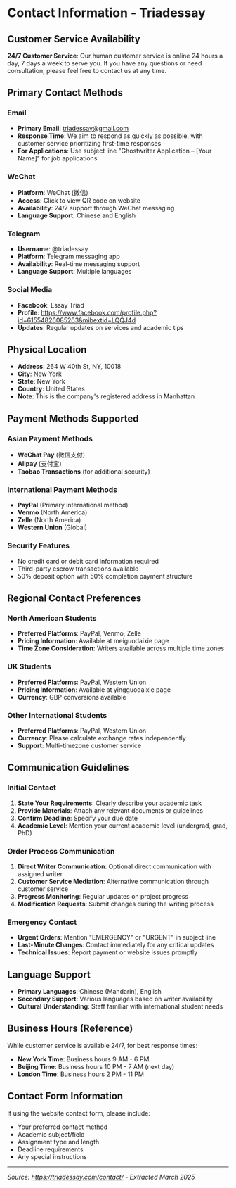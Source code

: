 # Contact Information - Triadessay

## Customer Service Availability
**24/7 Customer Service**: Our human customer service is online 24 hours a day, 7 days a week to serve you. If you have any questions or need consultation, please feel free to contact us at any time.

## Primary Contact Methods

### Email
- **Primary Email**: triadessay@gmail.com
- **Response Time**: We aim to respond as quickly as possible, with customer service prioritizing first-time responses
- **For Applications**: Use subject line "Ghostwriter Application – [Your Name]" for job applications

### WeChat
- **Platform**: WeChat (微信)
- **Access**: Click to view QR code on website
- **Availability**: 24/7 support through WeChat messaging
- **Language Support**: Chinese and English

### Telegram
- **Username**: @triadessay
- **Platform**: Telegram messaging app
- **Availability**: Real-time messaging support
- **Language Support**: Multiple languages

### Social Media
- **Facebook**: Essay Triad
- **Profile**: https://www.facebook.com/profile.php?id=61554826085263&mibextid=LQQJ4d
- **Updates**: Regular updates on services and academic tips

## Physical Location
- **Address**: 264 W 40th St, NY, 10018
- **City**: New York
- **State**: New York
- **Country**: United States
- **Note**: This is the company's registered address in Manhattan

## Payment Methods Supported

### Asian Payment Methods
- **WeChat Pay** (微信支付)
- **Alipay** (支付宝)
- **Taobao Transactions** (for additional security)

### International Payment Methods
- **PayPal** (Primary international method)
- **Venmo** (North America)
- **Zelle** (North America)
- **Western Union** (Global)

### Security Features
- No credit card or debit card information required
- Third-party escrow transactions available
- 50% deposit option with 50% completion payment structure

## Regional Contact Preferences

### North American Students
- **Preferred Platforms**: PayPal, Venmo, Zelle
- **Pricing Information**: Available at meiguodaixie page
- **Time Zone Consideration**: Writers available across multiple time zones

### UK Students
- **Preferred Platforms**: PayPal, Western Union
- **Pricing Information**: Available at yingguodaixie page
- **Currency**: GBP conversions available

### Other International Students
- **Preferred Platforms**: PayPal, Western Union
- **Currency**: Please calculate exchange rates independently
- **Support**: Multi-timezone customer service

## Communication Guidelines

### Initial Contact
1. **State Your Requirements**: Clearly describe your academic task
2. **Provide Materials**: Attach any relevant documents or guidelines
3. **Confirm Deadline**: Specify your due date
4. **Academic Level**: Mention your current academic level (undergrad, grad, PhD)

### Order Process Communication
1. **Direct Writer Communication**: Optional direct communication with assigned writer
2. **Customer Service Mediation**: Alternative communication through customer service
3. **Progress Monitoring**: Regular updates on project progress
4. **Modification Requests**: Submit changes during the writing process

### Emergency Contact
- **Urgent Orders**: Mention "EMERGENCY" or "URGENT" in subject line
- **Last-Minute Changes**: Contact immediately for any critical updates
- **Technical Issues**: Report payment or website issues promptly

## Language Support
- **Primary Languages**: Chinese (Mandarin), English
- **Secondary Support**: Various languages based on writer availability
- **Cultural Understanding**: Staff familiar with international student needs

## Business Hours (Reference)
While customer service is available 24/7, for best response times:
- **New York Time**: Business hours 9 AM - 6 PM
- **Beijing Time**: Business hours 10 PM - 7 AM (next day)
- **London Time**: Business hours 2 PM - 11 PM

## Contact Form Information
If using the website contact form, please include:
- Your preferred contact method
- Academic subject/field
- Assignment type and length
- Deadline requirements
- Any special instructions

---
*Source: https://triadessay.com/contact/ - Extracted March 2025* 